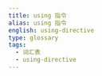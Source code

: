 ```yaml
---
title: using 指令
alias: using 指令
english: using-directive
type: glossary
tags:
  - 词汇表
  - using-directive
---
```


